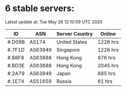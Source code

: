 # 6 stable servers:

Latest update at: Tue May 26 12:10:09 UTC 2020

| ID | ASN | Server Country | Online |
| -- | --- | -------------- | ------ |
| #.D09B | AS174 | United States | 1226 hrs |
| #.7F1D | AS63949 | Singapore | 1226 hrs |
| #.B6F8 | AS63888 | Hong Kong | 976 hrs |
| #.BD3E | AS63888 | Hong Kong | 2045 hrs |
| #.2A79 | AS63949 | Japan | 885 hrs |
| #.1E74 | AS51659 | Russia | 61 hrs |

